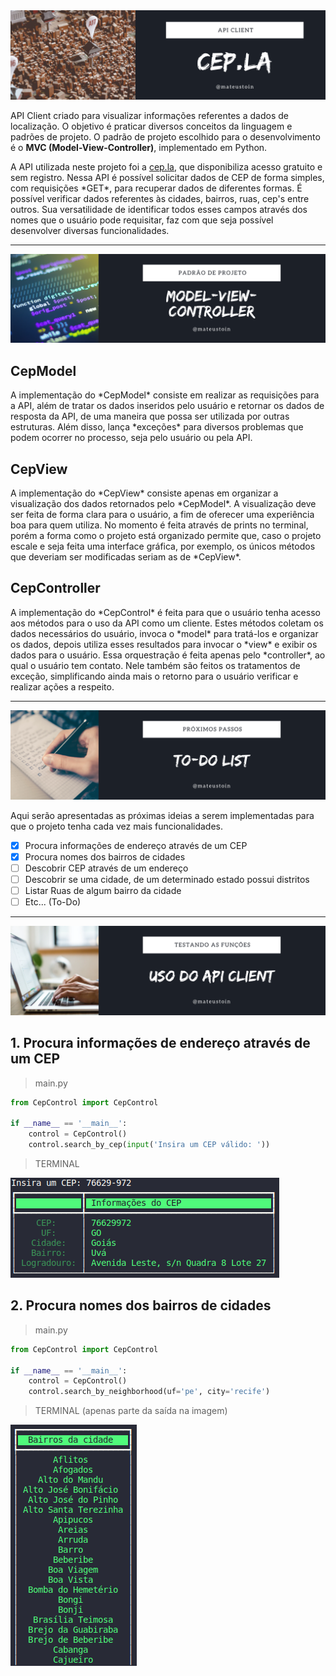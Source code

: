 <img src="img/header-github.png" style="height:300px, ">

<!--- # Requisição de CEP, Rua, Cidade e Estados --->

<p>
    API Client criado para visualizar informações referentes a dados de localização. O objetivo é praticar diversos conceitos da linguagem e padrões de projeto. O padrão de projeto escolhido para o desenvolvimento é o <b>MVC (Model-View-Controller)</b>, implementado em Python.
</p>

<p>
    A API utilizada neste projeto foi a <a href="http://cep.la">cep.la</a>, que disponibiliza acesso gratuito e sem registro. Nessa API é possível solicitar dados de CEP de forma simples, com requisições *GET*, para recuperar dados de diferentes formas. É possível verificar dados referentes às cidades, bairros, ruas, cep's entre outros. Sua versatilidade de identificar todos esses campos através dos nomes que o usuário pode requisitar, faz com que seja possível desenvolver diversas funcionalidades.
</p>

---

<img src="img/model-view-controller2.png" style="height:300px, ">

## CepModel

<p>
    A implementação do *CepModel* consiste em realizar as requisições para a API, além de tratar os dados inseridos pelo usuário e retornar os dados de resposta da API, de uma maneira que possa ser utilizada por outras estruturas. Além disso, lança *exceções* para diversos problemas que podem ocorrer no processo, seja pelo usuário ou pela API.
</p>

## CepView

<p>
    A implementação do *CepView* consiste apenas em organizar a visualização dos dados retornados pelo *CepModel*. A visualização deve ser feita de forma clara para o usuário, a fim de oferecer uma experiência boa para quem utiliza. No momento é feita através de prints no terminal, porém a forma como o projeto está organizado permite que, caso o projeto escale e seja feita uma interface gráfica, por exemplo, os únicos métodos que deveriam ser modificadas seriam as de *CepView*. 
</p>

## CepController

<p>
    A implementação do *CepControl* é feita para que o usuário tenha acesso aos métodos para o uso da API como um cliente. Estes métodos coletam os dados necessários do usuário, invoca o *model* para tratá-los e organizar os dados, depois utiliza esses resultados para invocar o *view* e exibir os dados para o usuário. Essa orquestração é feita apenas pelo *controller*, ao qual o usuário tem contato. Nele também são feitos os tratamentos de exceção, simplificando ainda mais o retorno para o usuário verificar e realizar ações a respeito.
</p>

---

<img src="img/todo-list.png" style="height:300px, ">

<p>
    Aqui serão apresentadas as próximas ideias a serem implementadas para que o projeto tenha cada vez mais funcionalidades.
</p>

- [x] Procura informações de endereço através de um CEP
- [x] Procura nomes dos bairros de cidades
- [ ] Descobrir CEP através de um endereço
- [ ] Descobrir se uma cidade, de um determinado estado possui distritos
- [ ] Listar Ruas de algum bairro da cidade
- [ ] Etc... (To-Do)

---

<img src="img/usage.png" style="height:300px, ">

## 1. Procura informações de endereço através de um CEP

> main.py

```python
from CepControl import CepControl

if __name__ == '__main__':
    control = CepControl()
    control.search_by_cep(input('Insira um CEP válido: '))
```
> TERMINAL

<img src="img/out_cep.png" style="height:300px, ">

## 2. Procura nomes dos bairros de cidades

> main.py

```python
from CepControl import CepControl

if __name__ == '__main__':
    control = CepControl()
    control.search_by_neighborhood(uf='pe', city='recife')
```

> TERMINAL (apenas parte da saída na imagem)

<img src="img/bairro.png" style="height:300px, ">